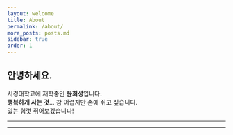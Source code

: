 ```yaml
---
layout: welcome
title: About
permalink: /about/
more_posts: posts.md
sidebar: true
order: 1
---
```


## 안녕하세요.

서경대학교에 재학중인 **윤희성**입니다.<br>
**행복하게 사는 것**... 참 어렵지만 손에 쥐고 싶습니다.<br>
있는 힘껏 쥐어보겠습니다!<br>


***

<!--posts_list-->

***

<!--author-->
